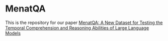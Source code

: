 # MenatQA
This is the repository for our paper [MenatQA: A New Dataset for Testing the Temporal Comprehension and Reasoning Abilities of Large Language Models](https://arxiv.org/pdf/2310.05157.pdf)
